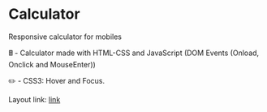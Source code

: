 # Calculator

Responsive calculator for mobiles

🖩 - Calculator made with HTML-CSS and JavaScript (DOM Events (Onload, Onclick and MouseEnter))

✏️ - CSS3: Hover and Focus.

Layout link: <a href="https://leanluizz.github.io/Calculator/">link
